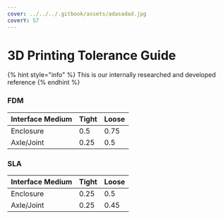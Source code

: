 ```yaml
---
cover: ../../../.gitbook/assets/adasadad.jpg
coverY: 57
---
```


# 3D Printing Tolerance Guide

{% hint style="info" %}
This is our internally researched and developed reference
{% endhint %}

### FDM

| Interface Medium | Tight | Loose |
| ---------------- | ----- | ----- |
| Enclosure        | 0.5   | 0.75  |
| Axle/Joint       | 0.25  | 0.5   |

### SLA

| Interface Medium | Tight | Loose |
| ---------------- | ----- | ----- |
| Enclosure        | 0.25  | 0.5   |
| Axle/Joint       | 0.25  | 0.45  |
